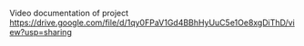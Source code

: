 Video documentation of project
https://drive.google.com/file/d/1qy0FPaV1Gd4BBhHyUuC5e1Oe8xgDiThD/view?usp=sharing
